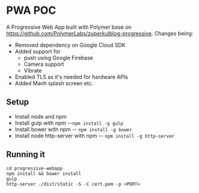 # PWA POC

A Progressive Web App built with Polymer base on https://github.com/PolymerLabs/zuperkulblog-progressive. Changes being:
* Removed dependency on Google Cloud SDK
* Added support for
  * push using Google Firebase
  * Camera support
  * Vibrate
* Enabled TLS as it's needed for hardware APIs
* Added Manh splash screen etc.

## Setup

* Install node and npm
* Install gulp with npm --```npm install -g gulp```
* Install bower with npm -- ```npm install -g bower```
* Install node http-server with npm -- ```npm install -g http-server```

## Running it

```
cd progressive-webapp
npm install && bower install
gulp
http-server ./dist/static -S -C cert.pem -p <PORT>
```

